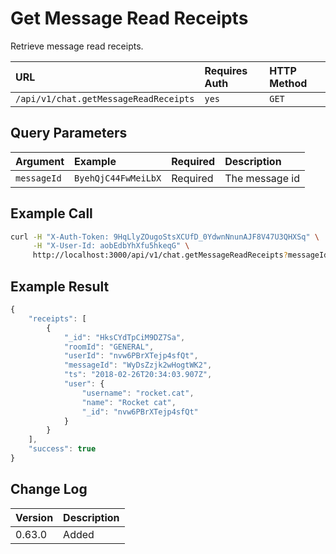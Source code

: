 # Get Message Read Receipts

Retrieve message read receipts.

| URL | Requires Auth | HTTP Method |
| :--- | :--- | :--- |
| `/api/v1/chat.getMessageReadReceipts` | `yes` | `GET` |

## Query Parameters

| Argument | Example | Required | Description |
| :--- | :--- | :--- | :--- |
| `messageId` | `ByehQjC44FwMeiLbX` | Required | The message id |

## Example Call

```bash
curl -H "X-Auth-Token: 9HqLlyZOugoStsXCUfD_0YdwnNnunAJF8V47U3QHXSq" \
     -H "X-User-Id: aobEdbYhXfu5hkeqG" \
     http://localhost:3000/api/v1/chat.getMessageReadReceipts?messageId=ByehQjC44FwMeiLbX
```

## Example Result

```javascript
{
    "receipts": [
        {
            "_id": "HksCYdTpCiM9DZ7Sa",
            "roomId": "GENERAL",
            "userId": "nvw6PBrXTejp4sfQt",
            "messageId": "WyDsZzjk2wHogtWK2",
            "ts": "2018-02-26T20:34:03.907Z",
            "user": {
                "username": "rocket.cat",
                "name": "Rocket cat",
                "_id": "nvw6PBrXTejp4sfQt"
            }
        }
    ],
    "success": true
}
```

## Change Log

| Version | Description |
| :--- | :--- |
| 0.63.0 | Added |

